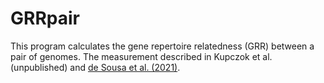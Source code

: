 # GRRpair

This program calculates the gene repertoire relatedness (GRR) between a pair of genomes. The measurement described in Kupczok et al. (unpublished) and [de Sousa et al. (2021)](https://doi.org/10.1093/molbev/msab044).
